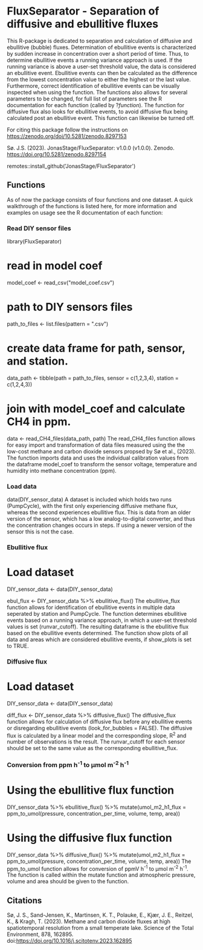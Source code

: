 # FluxSeparator - Separation of diffusive and ebullitive fluxes


This R-package is dedicated to separation and calculation of diffusive and ebullitive (bubble) fluxes. 
Determination of ebullitive events is characterized by sudden increase in concentration over a short period of time. Thus, to determine ebullitive events a running variance approach is used. If the running variance is above a user-set threshold value, the data is considered an ebullitive event. Ebullitive events can then be calculated as the difference from the lowest concentration value to either the highest or the last value. Furthermore, correct identification of ebullitive events can be visually inspected when using the function. The functions also allows for several parameters to be changed, for full list of parameters see the R documentation for each function (called by ?_function_). The function for diffusive flux also looks for ebullitive events, to avoid diffusive flux being calculated post an ebullitive event. This function can likewise be turned off.   

For citing this package follow the instructions on https://zenodo.org/doi/10.5281/zenodo.8297153

Sø. J.S. (2023). JonasStage/FluxSeparator: v1.0.0 (v1.0.0). Zenodo. https://doi.org/10.5281/zenodo.8297154

remotes::install_github('JonasStage/FluxSeparator')

## Functions
As of now the package consists of four functions and one dataset. A quick walkthrough of the functions is listed here, for more information and examples on usage see the R documentation of each function:

### Read DIY sensor files
library(FluxSeparator)

# read in model coef
model_coef <- read_csv("model_coef.csv")

# path to DIY sensors files
path_to_files <- list.files(pattern = ".csv")

# create data frame for path, sensor, and station.
data_path <- tibble(path = path_to_files,
                    sensor = c(1,2,3,4),
                    station = c(1,2,4,3))


# join with model_coef and calculate CH4 in ppm.
data <- read_CH4_files(data_path,
                       path)
The read_CH4_files function allows for easy import and transformation of data files measured using the the low-cost methane and carbon dioxide sensors propsed by Sø et al., (2023). The function imports data and uses the individual calibration values from the dataframe model_coef to transform the sensor voltage, temperature and humidity into methane concentration (ppm).

### Load data
data(DIY_sensor_data)
A dataset is included which holds two runs (PumpCycle), with the first only experiencing diffusive methane flux, whereas the second experiences ebullitive flux. This is data from an older version of the sensor, which has a low analog-to-digital converter, and thus the concentration changes occurs in steps. If using a newer version of the sensor this is not the case.

### Ebullitive flux
# Load dataset
DIY_sensor_data <-  data(DIY_sensor_data)

ebul_flux <- DIY_sensor_data %>%
               ebullitive_flux()
The ebullitive_flux function allows for identification of ebullitive events in multiple data seperated by station and PumpCycle. The function determines ebullitive events based on a running variance approach, in which a user-set threshold values is set (runvar_cutoff). The resulting dataframe is the ebullitive flux based on the ebullitive events determined. The function show plots of all data and areas which are considered ebullitive events, if show_plots is set to TRUE.

### Diffusive flux
# Load dataset
DIY_sensor_data <-  data(DIY_sensor_data)

diff_flux <- DIY_sensor_data %>%
               diffusive_flux()
The diffusive_flux function allows for calculation of diffusive flux before any ebullitive events or disregarding ebullitive events (look_for_bubbles = FALSE). The diffusive flux is calculated by a linear model and the corresponding slope, R<sup>2</sup> and number of observations is the result. The runvar_cutoff for each sensor should be set to the same value as the corresponding ebullitive_flux.

### Conversion from ppm h<sup>-1</sup> to µmol m<sup>-2</sup> h<sup>-1</sup>
# Using the ebullitive flux function
DIY_sensor_data %>%
  ebullitive_flux() %>%
  mutate(umol_m2_h1_flux = ppm_to_umol(pressure,
                                 concentration_per_time,
                                 volume,
                                 temp,
                                 area))

# Using the diffusive flux function
DIY_sensor_data %>%
  diffusive_flux() %>%
  mutate(umol_m2_h1_flux = ppm_to_umol(pressure,
                                 concentration_per_time,
                                 volume,
                                 temp,
                                 area))
The ppm_to_umol function allows for conversion of ppmV h<sup>-1</sup> to µmol m<sup>-2</sup> h<sup>-1</sup>. The function is called within the mutate function and atmospheric pressure, volume and area should be given to the function. 


## Citations

Sø, J. S., Sand-Jensen, K., Martinsen, K. T., Polauke, E., Kjær, J. E., Reitzel, K., & Kragh, T. (2023). Methane and carbon dioxide fluxes at high spatiotemporal resolution from a small temperate lake. Science of the Total Environment, 878, 162895. doi:https://doi.org/10.1016/j.scitotenv.2023.162895
